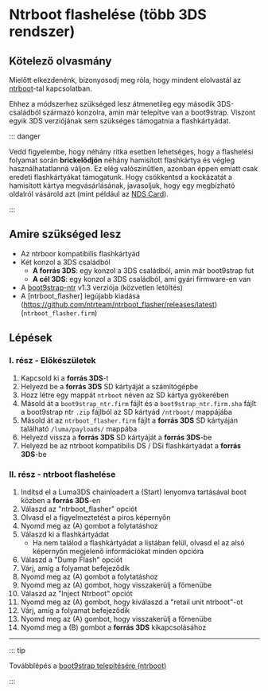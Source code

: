 # Ntrboot flashelése (több 3DS rendszer)

## Kötelező olvasmány

Mielőtt elkezdenénk, bizonyosodj meg róla, hogy mindent elolvastál az [ntrboot](ntrboot)-tal kapcsolatban.

Ehhez a módszerhez szükséged lesz átmenetileg egy második 3DS-családból származó konzolra, amin már telepítve van a boot9strap. Viszont egyik 3DS verziójának sem szükséges támogatnia a flashkártyádat.

::: danger

Vedd figyelembe, hogy néhány ritka esetben lehetséges, hogy a flashelési folyamat során **brickelődjön** néhány hamisított flashkártya és végleg használhatatlanná váljon. Ez elég valószínűtlen, azonban éppen emiatt csak eredeti flashkártyákat támogatunk. Hogy csökkentsd a kockázatát a hamisított kártya megvásárlásának, javasoljuk, hogy egy megbízható oldalról vásárold azt (mint például az [NDS Card](https://www.nds-card.com/)).

:::

## Amire szükséged lesz

- Az ntrboor kompatibilis flashkártyád
- Két konzol a 3DS családból
    - **A forrás 3DS**: egy konzol a 3DS családból, amin már boot9strap fut
    - **A cél 3DS**: egy konzol a 3DS családból, ami gyári firmware-en van
- A [boot9strap-ntr](https://github.com/SciresM/boot9strap/releases/download/1.3/boot9strap-1.3-ntr.zip) v1.3 verziója (közvetlen letöltés)
- A [ntrboot_flasher] legújabb kiadása (https://github.com/ntrteam/ntrboot_flasher/releases/latest) (`ntrboot_flasher.firm`)

## Lépések

### I. rész - Előkészületek

1. Kapcsold ki a **forrás 3DS**-t
2. Helyezd be a **forrás 3DS** SD kártyáját a számítógépbe
3. Hozz létre egy mappát `ntrboot` néven az SD kártya gyökerében
4. Másold át a `boot9strap_ntr.firm` fájlt és a `boot9strap_ntr.firm.sha` fájlt a boot9strap ntr `.zip` fájlból az SD kártyád `/ntrboot/` mappájába
5. Másold át az `ntrboot_flasher.firm` fájlt a **forrás 3DS** SD kártyáján található `/luma/payloads/` mappába
6. Helyezd vissza a **forrás 3DS** SD kártyáját a **forrás 3DS**-be
7. Helyezd be az ntrboot kompatibilis DS / DSi flashkártyádat a **forrás 3DS**-be

### II. rész - ntrboot flashelése

1. Indítsd el a Luma3DS chainloadert a (Start) lenyomva tartásával boot közben a **forrás 3DS**-en
2. Válaszd az "ntrboot_flasher" opciót
3. Olvasd el a figyelmeztetést a piros képernyőn
4. Nyomd meg az (A) gombot a folytatáshoz
5. Válaszd ki a flashkártyádat
    - Ha nem találod a flashkártyádat a listában felül, olvasd el az alsó képernyőn megjelenő információkat minden opcióra
6. Válaszd a "Dump Flash" opciót
7. Várj, amíg a folyamat befejeződik
8. Nyomd meg az (A) gombot a folytatáshoz
9. Nyomd meg az (A) gombot, hogy visszakerülj a főmenübe
10. Válaszd az "Inject Ntrboot" opciót
11. Nyomd meg az (A) gombot, hogy kiválaszd a "retail unit ntrboot"-ot
12. Várj, amíg a folyamat befejeződik
13. Nyomd meg az (A) gombot, hogy visszakerülj a főmenübe
14. Nyomd meg a (B) gombot a **forrás 3DS** kikapcsolásához

___

::: tip

Továbblépés a [boot9strap telepítésére (ntrboot)](installing-boot9strap-\(ntrboot\))

:::
